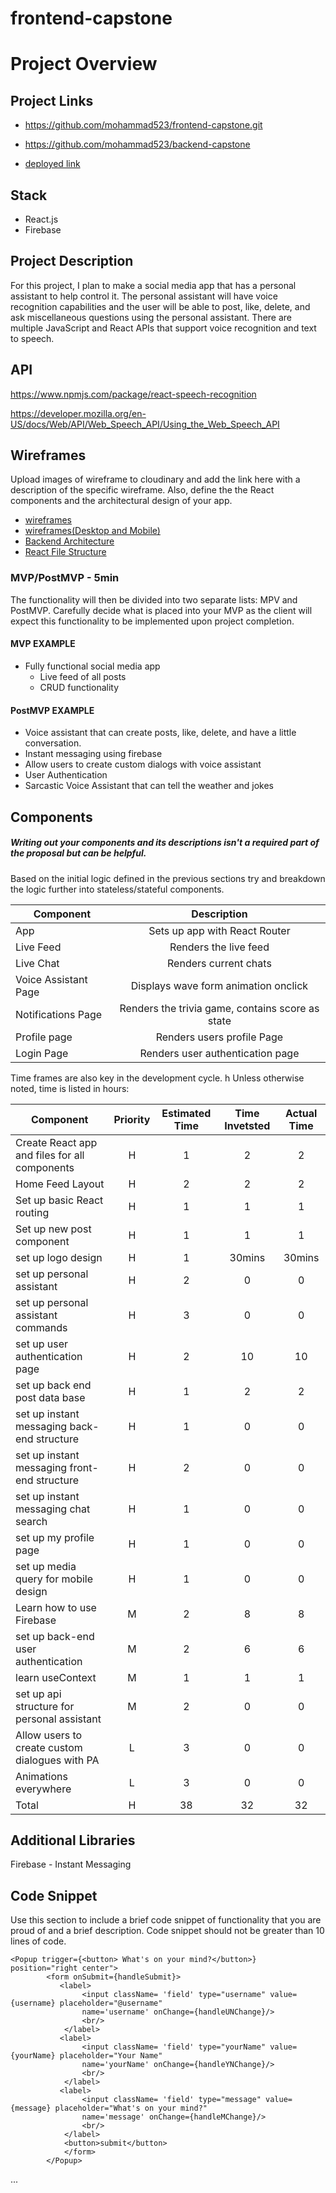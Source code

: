 # frontend-capstone
# Project Overview

## Project Links

- https://github.com/mohammad523/frontend-capstone.git

- https://github.com/mohammad523/backend-capstone

- [deployed link](https://mohammad523.github.io/frontend-capstone/)

## Stack
- React.js
- Firebase

## Project Description

For this project, I plan to make a social media app that has a personal assistant to help control it. The personal assistant will have voice recognition capabilities and the user will be able to post, like, delete, and ask miscellaneous questions using the personal assistant. There are multiple JavaScript and React APIs that support voice recognition and text to speech.

## API

https://www.npmjs.com/package/react-speech-recognition

https://developer.mozilla.org/en-US/docs/Web/API/Web_Speech_API/Using_the_Web_Speech_API




## Wireframes

Upload images of wireframe to cloudinary and add the link here with a description of the specific wireframe. Also, define the the React components and the architectural design of your app.

- [wireframes](https://xd.adobe.com/view/9df55e9b-5a4b-4611-bf65-437671734eaf-c8a6/)
- [wireframes(Desktop and Mobile)](https://imgur.com/a/Y6aV0AH)
- [Backend Architecture](https://imgur.com/a/XA04S4W)
- [React File Structure](https://imgur.com/a/KuqWhvZ)


### MVP/PostMVP - 5min

The functionality will then be divided into two separate lists: MPV and PostMVP.  Carefully decide what is placed into your MVP as the client will expect this functionality to be implemented upon project completion.  

#### MVP EXAMPLE
- Fully functional social media app
	- Live feed of all posts
	- CRUD functionality


#### PostMVP EXAMPLE

- Voice assistant that can create posts, like, delete, and have a little conversation.
- Instant messaging using firebase
- Allow users to create custom dialogs with voice assistant
- User Authentication
- Sarcastic Voice Assistant that can tell the weather and jokes


## Components
##### Writing out your components and its descriptions isn't a required part of the proposal but can be helpful.

Based on the initial logic defined in the previous sections try and breakdown the logic further into stateless/stateful components. 

| Component | Description | 
| --- | :---: |  
| App | Sets up app with React Router | 
| Live Feed | Renders the live feed | 
| Live Chat | Renders current chats |
| Voice Assistant Page | Displays wave form animation onclick |
| Notifications Page | Renders the trivia game, contains score as state |
| Profile page |  Renders users profile Page |
| Login Page | Renders user authentication page |


Time frames are also key in the development cycle.  h
Unless otherwise noted, time is listed in hours:

| Component | Priority | Estimated Time | Time Invetsted | Actual Time |
| --- | :---: |  :---: | :---: | :---: |
| Create React app and files for all components | H | 1 | 2 | 2 |
| Home Feed Layout | H | 2 | 2 | 2 |
| Set up basic React routing | H | 1 | 1 | 1 |
| Set up new post component | H | 1 | 1 | 1 |
| set up logo design | H | 1 | 30mins | 30mins |
| set up personal assistant | H | 2 | 0 | 0 |
| set up personal assistant commands | H | 3 | 0 | 0 |
| set up user authentication page | H | 2 | 10 | 10 |
| set up back end post data base | H | 1 | 2 | 2 |
| set up instant messaging back-end structure | H | 1 | 0 | 0 |
| set up instant messaging front-end structure | H | 2 | 0 | 0 |
| set up instant messaging chat search | H | 1 | 0 | 0 |
| set up my profile page | H | 1 | 0 | 0 |
| set up media query for mobile design | H | 1 | 0 | 0 |
| Learn how to use Firebase | M | 2 | 8 | 8 |
| set up back-end user authentication | M | 2 | 6 | 6 |
| learn useContext | M | 1 | 1 | 1 |
| set up api structure for personal assistant | M | 2 | 0 | 0 |
| Allow users to create custom dialogues with PA | L | 3 | 0 | 0 |
| Animations everywhere | L | 3 | 0 | 0 |
| Total | H | 38 | 32 | 32 |

## Additional Libraries
Firebase - Instant Messaging

## Code Snippet

Use this section to include a brief code snippet of functionality that you are proud of and a brief description.  Code snippet should not be greater than 10 lines of code.



```
<Popup trigger={<button> What's on your mind?</button>} position="right center">
        <form onSubmit={handleSubmit}>
           <label>
                <input className= 'field' type="username" value={username} placeholder="@username"
                name='username' onChange={handleUNChange}/>
                <br/>
            </label>
           <label>
                <input className= 'field' type="yourName" value={yourName} placeholder="Your Name"
                name='yourName' onChange={handleYNChange}/>
                <br/>
            </label>
           <label>
                <input className= 'field' type="message" value={message} placeholder="What's on your mind?"
                name='message' onChange={handleMChange}/>
                <br/>
            </label>
            <button>submit</button>
            </form>
        </Popup>

```
...

